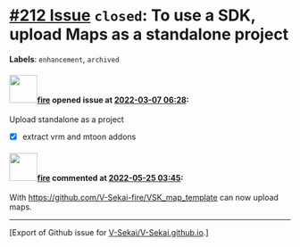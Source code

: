 # [\#212 Issue](https://github.com/V-Sekai/V-Sekai.github.io/issues/212) `closed`: To use a SDK, upload Maps as a standalone project
**Labels**: `enhancement`, `archived`


#### <img src="https://avatars.githubusercontent.com/u/32321?u=c2e06a3d2b49a467aa907e54aa259516440267cc&v=4" width="50">[fire](https://github.com/fire) opened issue at [2022-03-07 06:28](https://github.com/V-Sekai/V-Sekai.github.io/issues/212):

Upload standalone as a project

- [x] extract vrm and mtoon addons

#### <img src="https://avatars.githubusercontent.com/u/32321?u=c2e06a3d2b49a467aa907e54aa259516440267cc&v=4" width="50">[fire](https://github.com/fire) commented at [2022-05-25 03:45](https://github.com/V-Sekai/V-Sekai.github.io/issues/212#issuecomment-1136692850):

With https://github.com/V-Sekai-fire/VSK_map_template can now upload maps.


-------------------------------------------------------------------------------



[Export of Github issue for [V-Sekai/V-Sekai.github.io](https://github.com/V-Sekai/V-Sekai.github.io).]
